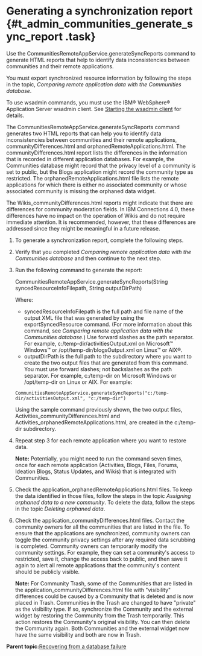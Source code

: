 # Generating a synchronization report {#t_admin_communities_generate_sync_report .task}

Use the CommunitiesRemoteAppService.generateSyncReports command to generate HTML reports that help to identify data inconsistencies between communities and their remote applications.

You must export synchronized resource information by following the steps in the topic, *Comparing remote application data with the Communities database*.

To use wsadmin commands, you must use the IBM® WebSphere® Application Server wsadmin client. See [Starting the wsadmin client](t_admin_wsadmin_starting.md) for details.

The CommunitiesRemoteAppService.generateSyncReports command generates two HTML reports that can help you to identify data inconsistencies between communities and their remote applications, communityDifferences.html and orphanedRemoteApplications.html. The communityDifferences.html report lists the differences in the information that is recorded in different application databases. For example, the Communities database might record that the privacy level of a community is set to public, but the Blogs application might record the community type as restricted. The orphanedRemoteApplications.html file lists the remote applications for which there is either no associated community or whose associated community is missing the orphaned data widget.

The Wikis\_communityDifferences.html reports might indicate that there are differences for community moderation fields. In IBM Connections 4.0, these differences have no impact on the operation of Wikis and do not require immediate attention. It is recommended, however, that these differences are addressed since they might be meaningful in a future release.

1.  To generate a synchronization report, complete the following steps.
2.  Verify that you completed *Comparing remote application data with the Communities database* and then continue to the next step.

3.  Run the following command to generate the report:

    CommunitiesRemoteAppService.generateSyncReports\(String syncedResourceInfoFilepath, String outputDirPath\)

    Where:

    -   syncedResourceInfoFilepath is the full path and file name of the output XML file that was generated by using the exportSyncedResource command. \(For more information about this command, see *Comparing remote application data with the Communities database*.\) Use forward slashes as the path separator. For example, c:/temp-dir/activitiesOutput.xml on Microsoft™ Windows™ or /opt/temp-dir/blogsOutput.xml on Linux™ or AIX®.
    -   outputDirPath is the full path to the subdirectory where you want to create the two output files that are generated from this command. You must use forward slashes; not backslashes as the path separator. For example, c:/temp-dir on Microsoft Windows or /opt/temp-dir on Linux or AIX.
    For example:

    ```
    CommunitiesRemoteAppService.generateSyncReports("c:/temp-dir/activitiesOutput.xml", "c:/temp-dir")
    ```

    Using the sample command previously shown, the two output files, Activities\_communityDifferences.html and Activities\_orphanedRemoteApplications.html, are created in the c:/temp-dir subdirectory.

4.  Repeat step 3 for each remote application where you want to restore data.

    **Note:** Potentially, you might need to run the command seven times, once for each remote application \(Activities, Blogs, Files, Forums, Ideation Blogs, Status Updates, and Wikis\) that is integrated with Communities.

5.  Check the application\_orphanedRemoteApplications.html files. To keep the data identified in those files, follow the steps in the topic *Assigning orphaned data to a new community*. To delete the data, follow the steps in the topic *Deleting orphaned data*.

6.  Check the application\_communityDifferences.html files. Contact the community owners for all the communities that are listed in the file. To ensure that the applications are synchronized, community owners can toggle the community privacy settings after any required data scrubbing is completed. Community owners can temporarily modify the community settings. For example, they can set a community's access to restricted, save it, change the access back to public, and then save it again to alert all remote applications that the community's content should be publicly visible.

    **Note:** For Community Trash, some of the Communities that are listed in the application\_communityDifferences.html file with "visibility" differences could be caused by a Community that is deleted and is now placed in Trash. Communities in the Trash are changed to have "private" as the visibility type. If so, synchronize the Community and the external widget by restoring the Community from the Trash temporarily. This action restores the Community's original visibility. You can then delete the Community again. Both Communities and the external widget now have the same visibility and both are now in Trash.


**Parent topic:**[Recovering from a database failure](../admin/c_admin_communities_backup_and_restore.md)

